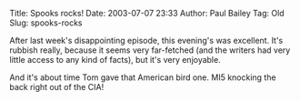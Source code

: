 Title: Spooks rocks!
Date: 2003-07-07 23:33
Author: Paul Bailey
Tag: Old
Slug: spooks-rocks

After last week's disappointing episode, this evening's was excellent.
It's rubbish really, because it seems very far-fetched (and the writers
had very little access to any kind of facts), but it's very enjoyable.

And it's about time Tom gave that American bird one. MI5 knocking the
back right out of the CIA!
